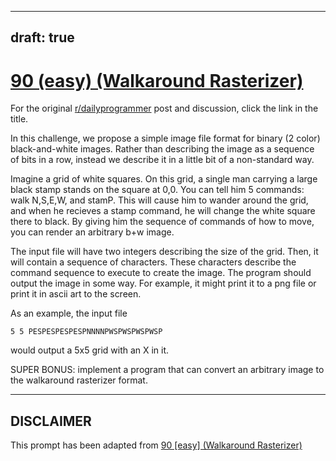---
draft: true
----

# [90 (easy) (Walkaround Rasterizer)](https://www.reddit.com/r/dailyprogrammer/comments/ynw53/8222012_challenge_90_easy_walkaround_rasterizer/)

For the original [r/dailyprogrammer](https://www.reddit.com/r/dailyprogrammer/) post and discussion, click the link in the title.

In this challenge, we propose a simple image file format for binary (2 color) black-and-white images.
Rather than describing the image as a sequence of bits in a row, instead we describe it in a little bit of a non-standard way.

Imagine a grid of white squares.  On this grid, a single man carrying a large black stamp stands on the square at 0,0.  You can tell him 5 commands: walk N,S,E,W, and stamP.   This will cause him to wander around the grid, and when he recieves a stamp command, he will change the white square there to black.  By giving him the sequence of commands 
of how to move, you can render an arbitrary b+w image.

The input file will have two integers describing the size of the grid.  Then, it will contain a sequence of characters.  These characters describe the command sequence to execute to create the image.  The program should output the image in some way.  For example, it might print it to a png file or print it in ascii art to the screen.

As an example, the input file 


```
5 5 PESPESPESPESPNNNNPWSPWSPWSPWSP
```
would output a 5x5 grid with an X in it.

SUPER BONUS: implement a program that can convert an arbitrary image to the walkaround rasterizer format.


----
## **DISCLAIMER**
This prompt has been adapted from [90 [easy] (Walkaround Rasterizer)](https://www.reddit.com/r/dailyprogrammer/comments/ynw53/8222012_challenge_90_easy_walkaround_rasterizer/
)

